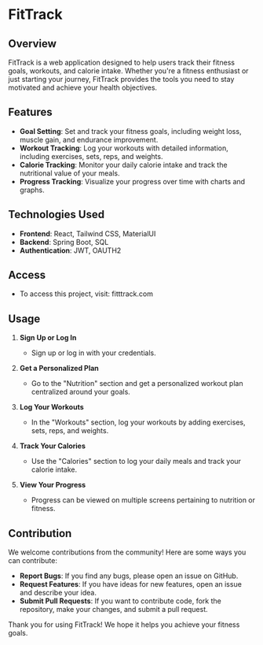 # FitTrack

## Overview

FitTrack is a web application designed to help users track their fitness goals, workouts, and calorie intake. Whether you're a fitness enthusiast or just starting your journey, FitTrack provides the tools you need to stay motivated and achieve your health objectives.

## Features

- **Goal Setting**: Set and track your fitness goals, including weight loss, muscle gain, and endurance improvement.
- **Workout Tracking**: Log your workouts with detailed information, including exercises, sets, reps, and weights.
- **Calorie Tracking**: Monitor your daily calorie intake and track the nutritional value of your meals.
- **Progress Tracking**: Visualize your progress over time with charts and graphs.

## Technologies Used

- **Frontend**: React, Tailwind CSS, MaterialUI
- **Backend**: Spring Boot, SQL
- **Authentication**: JWT, OAUTH2
  
## Access

- To access this project, visit: fitttrack.com
  
  
## Usage

1. **Sign Up or Log In**

   - Sign up or log in with your credentials.

2. **Get a Personalized Plan**

   - Go to the "Nutrition" section and get a personalized workout plan centralized around your goals.

3. **Log Your Workouts**

   - In the "Workouts" section, log your workouts by adding exercises, sets, reps, and weights.

4. **Track Your Calories**

   - Use the "Calories" section to log your daily meals and track your calorie intake.

5. **View Your Progress**

   - Progress can be viewed on multiple screens pertaining to nutrition or fitness.


## Contribution

We welcome contributions from the community! Here are some ways you can contribute:

- **Report Bugs**: If you find any bugs, please open an issue on GitHub.
- **Request Features**: If you have ideas for new features, open an issue and describe your idea.
- **Submit Pull Requests**: If you want to contribute code, fork the repository, make your changes, and submit a pull request.

Thank you for using FitTrack! We hope it helps you achieve your fitness goals.
